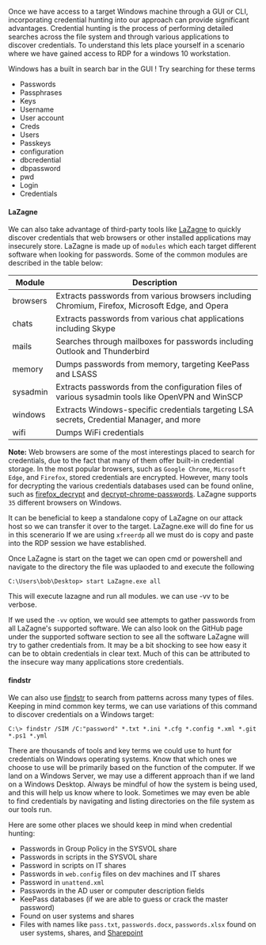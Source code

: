 
Once we have access to a target Windows machine through a GUI or CLI, incorporating credential hunting into our approach can provide significant advantages. Credential hunting is the process of performing detailed searches across the file system and through various applications to discover credentials. To understand this lets place yourself in a scenario where we have gained access to RDP for a windows 10 workstation.





Windows has a built in search bar in the GUI !  Try searching for these terms

- Passwords
- Passphrases
- Keys
- Username
- User account
- Creds
- Users
- Passkeys
- configuration
- dbcredential
- dbpassword
- pwd
- Login
- Credentials

#### LaZagne

We can also take advantage of third-party tools like [LaZagne](https://github.com/AlessandroZ/LaZagne) to quickly discover credentials that web browsers or other installed applications may insecurely store. LaZagne is made up of `modules` which each target different software when looking for passwords. Some of the common modules are described in the table below:


|Module|Description|
|---|---|
|browsers|Extracts passwords from various browsers including Chromium, Firefox, Microsoft Edge, and Opera|
|chats|Extracts passwords from various chat applications including Skype|
|mails|Searches through mailboxes for passwords including Outlook and Thunderbird|
|memory|Dumps passwords from memory, targeting KeePass and LSASS|
|sysadmin|Extracts passwords from the configuration files of various sysadmin tools like OpenVPN and WinSCP|
|windows|Extracts Windows-specific credentials targeting LSA secrets, Credential Manager, and more|
|wifi|Dumps WiFi credentials|




**Note:** Web browsers are some of the most interestings placed to search for credentials, due to the fact that many of them offer built-in credential storage. In the most popular browsers, such as `Google Chrome`, `Microsoft Edge`, and `Firefox`, stored credentials are encrypted. However, many tools for decrypting the various credentials databases used can be found online, such as [firefox_decrypt](https://github.com/unode/firefox_decrypt) and [decrypt-chrome-passwords](https://github.com/ohyicong/decrypt-chrome-passwords). LaZagne supports `35` different browsers on Windows.



It can be beneficial to keep a standalone copy of LaZagne on our attack host so we can transfer it over to the target. LaZagne.exe will do fine for us in this scenerario If we are using `xfreerdp` all we must do is copy and paste into the RDP session we have established.

Once LaZagne is start on the taget we can open cmd or powershell and navigate to the directory the file was uplaoded to and execute the following

```cmd-session
C:\Users\bob\Desktop> start LaZagne.exe all
```

This will execute lazagne and run all modules. we can use -vv to be verbose.

If we used the `-vv` option, we would see attempts to gather passwords from all LaZagne's supported software. We can also look on the GitHub page under the supported software section to see all the software LaZagne will try to gather credentials from. It may be a bit shocking to see how easy it can be to obtain credentials in clear text. Much of this can be attributed to the insecure way many applications store credentials.

#### findstr

We can also use [findstr](https://docs.microsoft.com/en-us/windows-server/administration/windows-commands/findstr) to search from patterns across many types of files. Keeping in mind common key terms, we can use variations of this command to discover credentials on a Windows target:

```cmd-session
C:\> findstr /SIM /C:"password" *.txt *.ini *.cfg *.config *.xml *.git *.ps1 *.yml
```


There are thousands of tools and key terms we could use to hunt for credentials on Windows operating systems. Know that which ones we choose to use will be primarily based on the function of the computer. If we land on a Windows Server, we may use a different approach than if we land on a Windows Desktop. Always be mindful of how the system is being used, and this will help us know where to look. Sometimes we may even be able to find credentials by navigating and listing directories on the file system as our tools run.

Here are some other places we should keep in mind when credential hunting:

- Passwords in Group Policy in the SYSVOL share
- Passwords in scripts in the SYSVOL share
- Password in scripts on IT shares
- Passwords in `web.config` files on dev machines and IT shares
- Password in `unattend.xml`
- Passwords in the AD user or computer description fields
- KeePass databases (if we are able to guess or crack the master password)
- Found on user systems and shares
- Files with names like `pass.txt`, `passwords.docx`, `passwords.xlsx` found on user systems, shares, and [Sharepoint](https://www.microsoft.com/en-us/microsoft-365/sharepoint/collaboration)


